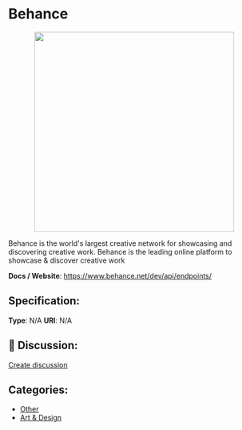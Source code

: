 # Behance
<p align="center">
    <img width="400" src="https://raw.githubusercontent.com/apis-list/apis-list/main/apis/behance/logo_256x256.png" />
</p>

Behance is the world's largest creative network for showcasing and discovering creative work. Behance is the leading online platform to showcase & discover creative work

**Docs / Website**: https://www.behance.net/dev/api/endpoints/

## Specification:
**Type**:  N/A 
**URI**:  N/A 

## 💬 Discussion:
[Create discussion](https://github.com/apis-list/apis-list/discussions/new)

## Categories:
- [Other](https://github.com/apis-list/apis-list#other)
- [Art & Design](https://github.com/apis-list/apis-list#art-and-design)



